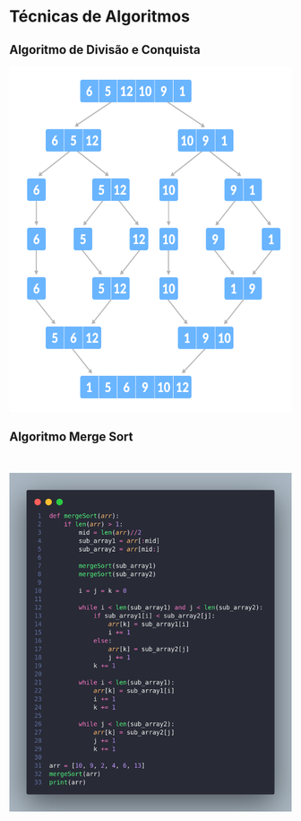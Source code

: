 # Técnicas de Algoritmos

## Algoritmo de Divisão e Conquista



<img src="./exemplo.png" style="width: 606px; height: 616px;"/>



## Algoritmo Merge Sort
<br/> 
<br/>

<img src="divisao-e-conquista.png"/>

<br/>
<br/>



